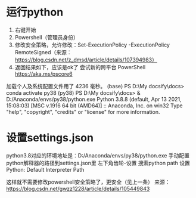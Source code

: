 # 运行python
1. 右键开始
2. Powershell（管理员身份）
3. 修改安全策略，允许修改：Set-ExecutionPolicy -ExecutionPolicy RemoteSigned（来源：https://blog.csdn.net/z_dmsd/article/details/107394983）
4. 返回结果如下，应该是ok了
尝试新的跨平台 PowerShell https://aka.ms/pscore6

加载个人及系统配置文件用了 4236 毫秒。
(base) PS D:\My docsify\docs> conda activate py38
(py38) PS D:\My docsify\docs> & D:/Anaconda/envs/py38/python.exe
Python 3.8.8 (default, Apr 13 2021, 15:08:03) [MSC v.1916 64 bit (AMD64)] :: Anaconda, Inc. on win32
Type "help", "copyright", "credits" or "license" for more information.

# 设置settings.json
python3.8对应的环境地址是：D:/Anaconda/envs/py38/python.exe
手动配置python解释器的路径到settings.json里
    左下角齿轮-设置
    搜索python path
    设置Python: Default Interpreter Path



这样就不需要修改powershell安全策略了，更安全（见上一条）
来源：https://blog.csdn.net/gwzz1228/article/details/105449843
